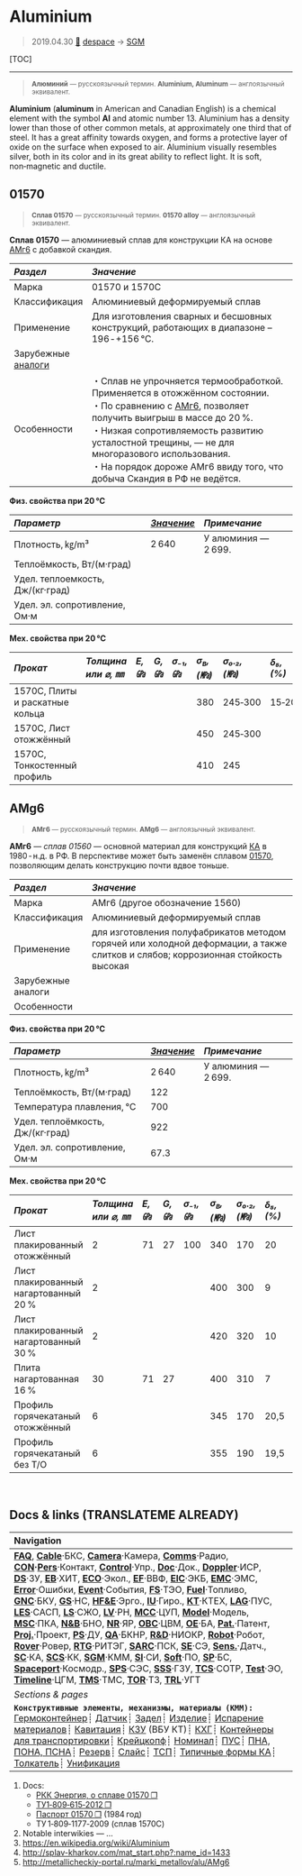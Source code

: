 # Aluminium
> 2019.04.30 [🚀](../index/index.md) [despace](index.md) → [SGM](sgm.md)

[TOC]

---
> <small>**Алюминий** — русскоязычный термин. **Aluminium, Aluminum** — англоязычный эквивалент.</small>

**Aluminium** (**aluminum** in American and Canadian English) is a chemical element with the symbol **Al** and atomic number 13. Aluminium has a density lower than those of other common metals, at approximately one third that of steel. It has a great affinity towards oxygen, and forms a protective layer of oxide on the surface when exposed to air. Aluminium visually resembles silver, both in its color and in its great ability to reflect light. It is soft, non‑magnetic and ductile.



## 01570
> <small>**Сплав 01570** — русскоязычный термин. **01570 alloy** — англоязычный эквивалент.</small>

**Сплав 01570** — алюминиевый сплав для конструкции КА на основе [АМг6](aluminium.md) с добавкой скандия.

|*Раздел*|*Значение*|
|:--|:--|
|Марка|01570 и 1570С|
|Классификация|Алюминиевый деформируемый сплав|
|Применение|Для изготовления сварных и бесшовных конструкций, работающих в диапазоне –196 ‑ +156 ℃.|
|Зарубежные<br> [аналоги](analogue.md)| |
|Особенности| ・Сплав не упрочняется термообработкой. Применяется в отожжённом состоянии.<br> ・По сравнению с [АМг6](aluminium.md), позволяет получить выигрыш в массе до 20 %.<br> ・Низкая сопротивляемость развитию усталостной трещины, — не для многоразового использования.<br> ・На порядок дороже АМг6 ввиду того, что добыча Скандия в РФ не ведётся. |

**Физ. свойства при 20 ℃**

|*Параметр*|*[Значение](si.md)*|*Примечание*|
|:--|:--|:--|
|Плотность, ㎏/m³|2 640|У алюминия — 2 699.|
|Теплоёмкость, Вт/(м·град)| | |
|Удел. теплоемкость, Дж/(кг·град)| | |
|Удел. эл. сопротивление, Ом·м| | |

**Мех. свойства при 20 ℃**

|*Прокат*|*Толщина<br> или ⌀, ㎜*|*E, ㎬*|*G, ㎬*|*σ₋₁,<br> ㎬*|*σ<sub>в</sub>,<br> (㎫)*|*σ₀.₂,<br> (㎫)*|*δ₅,<br> (%)*|*σ<sub>сж</sub>,<br> ㎫*|*KCU,<br> (кДж/m²)*|*KCV,<br> (кДж/m²)*|
|:--|:--|:--|:--|:--|:--|:--|:--|:--|:--|:--|
|1570C, Плиты и раскатные кольца| | | | |380|245‑300|15‑20| | | |
|1570C, Лист отожжённый| | | | |450|245‑300| |15‑20| | |
|1570C, Тонкостенный профиль| | | | |410|245| | | | |



## AMg6
> <small>**АМг6** — русскоязычный термин. **AMg6** — англоязычный эквивалент.</small>

**АМг6** — *сплав 01560* — основной материал для конструкций [КА](sc.md) в 1980 ‑ н.д. в РФ. В перспективе может быть заменён сплавом [01570](aluminium.md), позволяющим делать конструкцию почти вдвое тоньше.

|*Раздел*|*Значение*|
|:--|:--|
|Марка|АМг6 (другое обозначение 1560)|
|Классификация|Алюминиевый деформируемый сплав|
|Применение|для изготовления полуфабрикатов методом горячей или холодной деформации, а также слитков и слябов; коррозионная стойкость высокая|
|Зарубежные<br> аналоги| |
|Особенности| |

**Физ. свойства при 20 ℃**

|*Параметр*|*[Значение](si.md)*|*Примечание*|
|:--|:--|:--|
|Плотность, ㎏/m³|2 640|У алюминия — 2 699.|
|Теплоёмкость, Вт/(м·град)|122| |
|Температура плавления, ℃|700| |
|Удел. теплоёмкость, Дж/(кг·град)|922| |
|Удел. эл. сопротивление, Ом·м|67.3| |

**Мех. свойства при 20 ℃**

|*Прокат*|*Толщина<br> или ⌀, ㎜*|*E, ㎬*|*G, ㎬*|*σ₋₁,<br> ㎬*|*σ<sub>в</sub>,<br> (㎫)*|*σ₀.₂,<br> (㎫)*|*δ₅,<br> (%)*|*σ<sub>сж</sub>,<br> ㎫*|*KCU,<br> (кДж/m²)*|*KCV,<br> (кДж/m²)*|
|:--|:--|:--|:--|:--|:--|:--|:--|:--|:--|:--|
|Лист плакированный<br> отожжённый|2|71|27|100|340|170|20|180| | |
|Лист плакированный<br> нагартованный 20 %|2| | | |400|300|9|320| | |
|Лист плакированный<br> нагартованный 30 %|2| | | |420|320|10|330| | |
|Плита нагартованная 16 %|30|71|27| |400|310|7|320|0,2|0,09|
|Профиль горячекатаный отожжённый|6| | | |345|170|20,5|170|0,2|0,17|
|Профиль горячекатаный без Т/О|6| | | |355|190|19,5|190| | |



<p style="page-break-after:always"> </p>

## Docs & links (TRANSLATEME ALREADY)
|Navigation|
|:--|
|**[FAQ](faq.md)**, **[Cable](cable.md)**·БКС, **[Camera](cam.md)**·Камера, **[Comms](comms.md)**·Радио, **[CON](contact.md)·[Pers](person.md)**·Контакт, **[Control](control.md)**·Упр., **[Doc](doc.md)**·Док., **[Doppler](doppler.md)**·ИСР, **[DS](ds.md)**·ЗУ, **[EB](eb.md)**·ХИТ, **[ECO](ecology.md)**·Экол., **[EF](ef.md)**·ВВФ, **[ElC](elc.md)**·ЭКБ, **[EMC](emc.md)**·ЭМС, **[Error](error.md)**·Ошибки, **[Event](event.md)**·События, **[FS](fs.md)**·ТЭО, **[Fuel](fuel.md)**·Топливо, **[GNC](gnc.md)**·БКУ, **[GS](scs.md)**·НС, **[HF&E](hfe.md)**·Эрго., **[IU](iu.md)**·Гиро., **[KT](kt.md)**·КТЕХ, **[LAG](lag.md)**·ПУC, **[LES](les.md)**·САСП, **[LS](ls.md)**·СЖО, **[LV](lv.md)**·РН, **[MCC](mcc.md)**·ЦУП, **[Model](model.md)**·Модель, **[MSC](sc.md)**·ПКА, **[N&B](nnb.md)**·БНО, **[NR](nr.md)**·ЯР, **[OBC](obc.md)**·ЦВМ, **[OE](oe.md)**·БА, **[Pat.](патент.md)**·Патент, **[Proj.](project.md)**·Проект, **[PS](ps.md)**·ДУ, **[QA](qa.md)**·БКНР, **[R&D](rnd.md)**·НИОКР, **[Robot](robotics.md)**·Робот, **[Rover](rover.md)**·Ровер, **[RTG](rtg.md)**·РИТЭГ, **[SARC](sarc.md)**·ПСК, **[SE](se.md)**·СЭ, **[Sens.](sensor.md)**·Датч., **[SC](sc.md)**·КА, **[SCS](scs.md)**·КК, **[SGM](sgm.md)**·КММ, **[SI](si.md)**·СИ, **[Soft](soft.md)**·ПО, **[SP](sp.md)**·БС, **[Spaceport](spaceport.md)**·Космодр., **[SPS](sps.md)**·СЭС, **[SSS](sss.md)**·ГЗУ, **[TCS](tcs.md)**·СОТР, **[Test](test.md)**·ЭО, **[Timeline](timeline.md)**·ЦГМ, **[TMS](tms.md)**·ТМС, **[TOR](tor.md)**·ТЗ, **[TRL](trl.md)**·УГТ|
|*Sections & pages*|
|**`Конструктивные элементы, механизмы, материалы (КММ):`**<br> [Гермоконтейнер](гермоконтейнер.md)┊ [Датчик](sensor.md)┊ [Задел](margin.md)┊ [Изделие](unit.md)┊ [Испарение материалов](mat_sublime.md)┊ [Кавитация](cavitation.md)┊ [КЗУ](cinu.md) (ВБУ КТ)┊ [КХГ](cgs.md)┊ [Контейнеры для транспортировки](ship_contain.md)┊ [Крейцкопф](crosshead.md)┊ [Номинал](nominal.md)┊ [ПУС](lag.md)┊ [ПНА, ПОНА, ПСНА](aiad.md)┊ [Резерв](reserve.md)┊ [Слайс](слайс.md)┊ [ТСП](tsp.md)┊ [Типичные формы КА](sc_ts.md)┊ [Толкатель](толкатель.md)┊ [Унификация](commonality.md)|

   1. Docs:
      - [РКК Энергия, о сплаве 01570 ❐](f/sgm/2014_energia_splav_01570.pdf)
      - [ТУ1‑809‑615‑2012 ❐](f/sgm/splav-01570_ty1-809-615-2012.pdf)
      - [Паспорт 01570 ❐](f/sgm/splav-01570_passport_1984.pdf) (1984 год)
      - ТУ 1‑809‑1177‑2009 (сплав 1570C)
   1. Notable interwikies — …
   1. <https://en.wikipedia.org/wiki/Aluminium>
   1. <http://splav-kharkov.com/mat_start.php?:name_id=1433>
   1. <http://metallicheckiy-portal.ru/marki_metallov/alu/AMg6>
